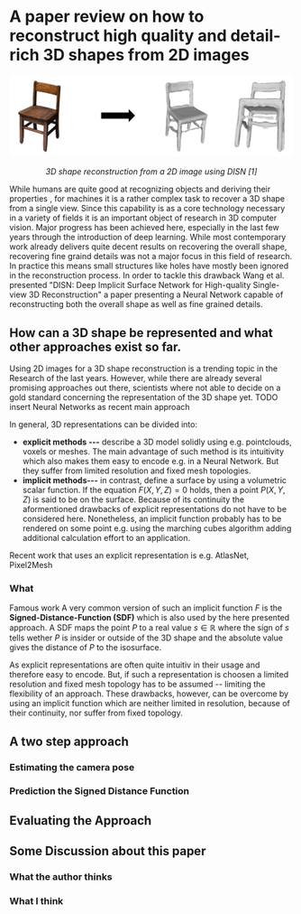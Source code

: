 

# A paper review on how to reconstruct high quality and detail-rich 3D shapes from 2D images
![enter image description here](https://github.com/bockph/DISN-Presentation/blob/master/title_1.png?raw=true)
<center><i>3D shape reconstruction from a 2D image using DISN [1]</i></center> 

While humans are quite good at recognizing objects and deriving their properties , for machines it is a rather complex task to recover a 3D shape from a single view. Since this capability is as a core technology necessary in a variety of fields it is an important object of research in 3D computer vision.  Major progress has been achieved here, especially in the last few years through the introduction of deep learning. While most contemporary work already delivers quite decent results on recovering the overall shape, recovering fine graind details was not a major focus in this field of research. In practice this means small structures like  holes have mostly been ignored in the reconstruction process.  In order to tackle this drawback Wang et al.  presented  "DISN: Deep Implicit Surface Network for High-quality Single-view 3D Reconstruction" a paper presenting a Neural Network capable of reconstructing both the overall shape as well as fine grained details. 

## How can a 3D shape be represented and what other approaches exist so far.
Using 2D images for a 3D shape reconstruction is a trending topic in the Research of the last years. However, while there are already several promising approaches out there, scientists where not able to decide on a gold standard concerning the representation of the 3D shape yet. TODO insert Neural Networks as recent main approach

In general, 3D representations can be divided into:

 - **explicit methods ---** describe a 3D model solidly using e.g. pointclouds, voxels or meshes. The main advantage of such method is its intuitivity which also makes them easy to encode e.g. in a Neural Network. But they suffer from limited resolution and fixed mesh topologies.
 - **implicit methods---** in contrast, define a surface by using a volumetric scalar function. If the equation $F(X,Y,Z) = 0$ holds, then a point $P(X,Y,Z)$ is said to be on the surface.  Because of its continuity the aformentioned drawbacks of explicit representations do not have to be considered here. Nonetheless, an implicit function probably has to be rendered on some point e.g. using the marching cubes algorithm adding additional calculation effort to an application.


Recent work that uses  an explicit representation is e.g. AtlasNet, Pixel2Mesh
### What 
Famous work
A very common version of such an implicit function $F$ is the **Signed-Distance-Function (SDF)** which is also used by the here presented approach. A SDF maps the point $P$ to a real value $s  \in \mathbb{R}$ where the sign of $s$ tells wether $P$ is insider or outside of the 3D shape and the absolute value gives the distance of $P$ to the isosurface.

As explicit representations are often quite intuitiv in their usage and therefore easy to encode. But, if such a representation is choosen a limited resolution and fixed mesh topology has to be assumed -- limiting the flexibility of an approach. These drawbacks, however, can be overcome by using an implicit function which are neither limited in resolution, because of their continuity,  nor suffer from fixed topology. 





## A two step approach

### Estimating the camera pose

### Prediction the Signed Distance Function

## Evaluating the Approach

## Some Discussion about this paper

### What the author thinks

### What I think

<!--stackedit_data:
eyJoaXN0b3J5IjpbLTExMjg2MTQ3MjcsOTAyNjQxNzk1LC0zMj
AxNTYyLC0yMTIxNjkzNjAyLDU1NDA2NzgwOSwtMjE0NjI5MzYy
NCwxNTI2MTI3NDg2LDUyMzcxNzgzMywtOTgzMDczOTk0LC0xNT
QyNDc1NzI0LC00MjI4NTU1NDIsMjEyMzIxMTY5OCwtMzQ5ODkx
Mjg1LC0xNDUzOTc3MDU5LDI3NjcyNzU1LDE1Mjg3MTIzNDcsLT
I1NTA2OTY3MCwtODYwMzE0MjIwLDEzMzY3NjExMTYsLTEwNzM1
Nzc0NTJdfQ==
-->